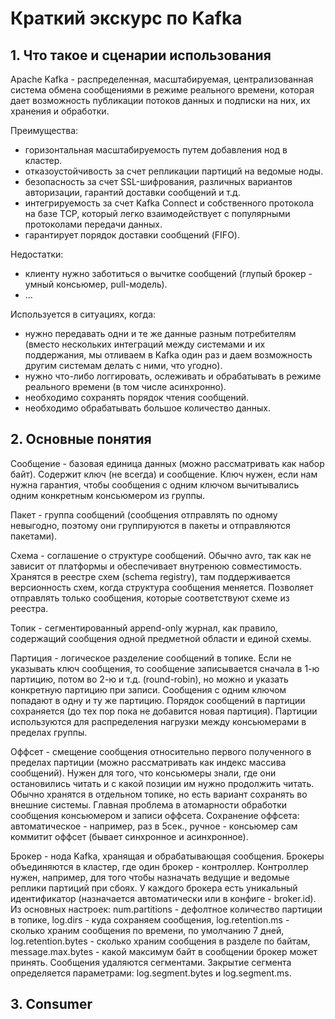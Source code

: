 # Краткий экскурс по Kafka

## 1. Что такое и сценарии использования
Apache Kafka - распределенная, масштабируемая, централизованная система обмена сообщениями в режиме реального времени, которая дает возможность публикации потоков данных и подписки на них, их хранения и обработки.

Преимущества:
- горизонтальная масштабируемость путем добавления нод в кластер.
- отказоустойчивость за счет репликации партиций на ведомые ноды.
- безопасность за счет SSL-шифрования, различных вариантов авторизации, гарантий доставки сообщений и т.д.
- интегрируемость за счет Kafka Connect и собственного протокола на базе TCP, который легко взаимодействует с популярными протоколами передачи данных.
- гарантирует порядок доставки сообщений (FIFO).

Недостатки:
- клиенту нужно заботиться о вычитке сообщений (глупый брокер - умный консьюмер, pull-модель).
- ...

Используется в ситуациях, когда:
- нужно передавать одни и те же данные разным потребителям (вместо нескольких интеграций между системами и их поддержания, мы отливаем в Kafka один раз и даем возможность другим системам делать с ними, что угодно).
- нужно что-либо логгировать, ослеживать и обрабатывать в режиме реального времени (в том числе асинхронно).
- необходимо сохранять порядок чтения сообщений.
- необходимо обрабатывать большое количество данных.


## 2. Основные понятия
Сообщение - базовая единица данных (можно рассматривать как набор байт). Содержит ключ (не всегда) и сообщение. Ключ нужен, если нам нужна гарантия, чтобы сообщения с одним ключом вычитывались одним конкретным консьюмером из группы.

Пакет - группа сообщений (сообщения отправлять по одному невыгодно, поэтому они группируются в пакеты и отправляются пакетами).

Схема - соглашение о структуре сообщений. Обычно avro, так как не зависит от платформы и обеспечивает внутренюю совместимость. Хранятся в реестре схем (schema registry), там поддерживается версионность схем, когда структура сообщения меняется. Позволяет отправлять только сообщения, которые соответствуют схеме из реестра.

Топик - сегментированный append-only журнал, как правило, содержащий сообщения одной предметной области и единой схемы.

Партиция - логическое разделение сообщений в топике. Если не указывать ключ сообщения, то сообщение записывается сначала в 1-ю партицию, потом во 2-ю и т.д. (round-robin), но можно и указать конкретную партицию при записи. Сообщения с одним ключом попадают в одну и ту же партицию. Порядок сообщений в партиции сохраняется (до тех пор пока не добавится новая партиция). Партиции используются для распределения нагрузки между консьюмерами в пределах группы.

Оффсет - смещение сообщения относительно первого полученного в пределах партиции (можно рассматривать как индекс массива сообщений). Нужен для того, что консьюмеры знали, где они остановились читать и с какой позиции им нужно продолжить читать. Обычно хранятся в отдельном топике, но есть вариант сохранять во внешние системы. Главная проблема в атомарности обработки сообщения консьюмером и записи оффсета. Сохранение оффсета: автоматическое - например, раз в 5сек., ручное - консьюмер сам коммитит оффсет (бывает синхронное и асинхронное).

Брокер - нода Kafka, хранящая и обрабатывающая сообщения. Брокеры объединяются в кластер, где один брокер - контроллер. Контроллер нужен, например, для того чтобы назначать ведущие и ведомые реплики партиций при сбоях. У каждого брокера есть уникальный идентификатор (назначается автоматически или в конфиге - broker.id). Из основных настроек: num.partitions - дефолтное количество партиции в топике, log.dirs - куда сохраняем сообщения, log.retention.ms - сколько храним сообщения по времени, по умолчанию 7 дней, log.retention.bytes - сколько храним сообщения в разделе по байтам, message.max.bytes - какой максимум байт в сообщении брокер может принять. Сообщения удаляются сегментами. Закрытие сегмента определяется параметрами: log.segment.bytes и log.segment.ms.

## 3. Consumer
